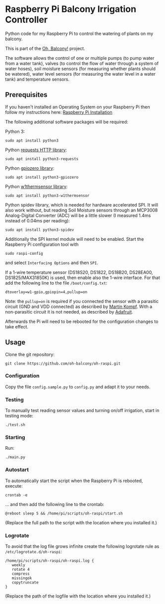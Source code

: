 # Raspberry Pi Balcony Irrigation Controller

Python code for my Raspberry Pi to control the watering of plants on my balcony.

This is part of the [Oh, Balcony!](http://oh-balcony.github.io/) project.

The software allows the control of one or multiple pumps (to pump water from a water tank), valves (to control the flow of water through a system of water hoses), soil moisture sensors (for measuring whether plants should be watered), water level sensors (for measuring the water level in a water tank) and temperature sensors.

## Prerequisites

If you haven't installed an Operating System on your Raspberry Pi then follow my instructions here: [Raspberry Pi Installation](https://github.com/oh-balcony/oh-balcony.github.io/wiki/Raspberry-Pi-Installation)

The following additional software packages will be required:

Python 3:

    sudo apt install python3
    
Python [requests HTTP library](http://docs.python-requests.org):

    sudo apt install python3-requests

Python [gpiozero library](http://gpiozero.readthedocs.io):

    sudo apt install python3-gpiozero

Python [w1thermsensor library](https://github.com/timofurrer/w1thermsensor):

    sudo apt install python3-w1thermsensor

Python spidev library, which is needed for hardware accelerated SPI. It will also work without, but reading Soil Moisture sensors through an MCP3008 Analog-Digital Converter (ADC) will be a little slower (I measured 1.4ms instead of 0.04ms per reading):

    sudo apt install python3-spidev

Additionally the SPI kernel module will need to be enabled. Start the Raspberry Pi configuration tool with

    sudo raspi-config

and select `Interfacing Options` and then `SPI`.

If a 1-wire temperature sensor (DS18S20, DS1822, DS18B20, DS28EA00, DS1825/MAX31850K) is used, then enable also the 1-wire interface. For that add the following line to the file `/boot/config.txt`:

    dtoverlay=w1-gpio,gpiopin=4,pullup=on
    
Note: the `pullup=on` is required if you connected the sensor with a parasitic circuit (GND and VDD connected) as described by [Martin Kompf](https://www.kompf.de/weather/pionewiremini.html). With a non-parasitic circuit it is not needed, as described by [Adafruit](https://cdn-learn.adafruit.com/downloads/pdf/adafruits-raspberry-pi-lesson-11-ds18b20-temperature-sensing.pdf).

Afterwards the Pi will need to be rebooted for the configuration changes to take effect.

## Usage

Clone the git repository:

    git clone https://github.com/oh-balcony/oh-raspi.git

### Configuration

Copy the file `config.sample.py` to `config.py` and adapt it to your needs.

### Testing

To manually test reading sensor values and turning on/off irrigation, start in testing mode:

    ./test.sh

### Starting

Run:

    ./main.py

### Autostart

To automatically start the script when the Raspberry Pi is rebooted, execute:

    crontab -e

... and then add the following line to the crontab:

    @reboot sleep 5 && /home/pi/scripts/oh-raspi/start.sh

(Replace the full path to the script with the location where you installed it.)

### Logrotate

To avoid that the log file grows infinite create the following logrotate rule as `/etc/logrotate.d/oh-raspi`:

```
/home/pi/scripts/oh-raspi/oh-raspi.log {
   weekly
   rotate 4
   compress
   missingok
   copytruncate
}
```
(Replace the path of the logfile with the location where you installed it.)
